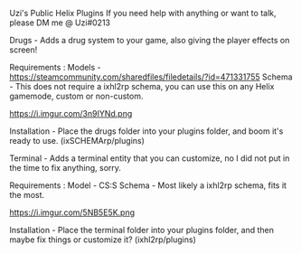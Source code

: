 Uzi's Public Helix Plugins
If you need help with anything or want to talk, please DM me @ Uzi#0213

Drugs -
Adds a drug system to your game, also giving the player effects on screen!

Requirements :
Models - https://steamcommunity.com/sharedfiles/filedetails/?id=471331755
Schema - This does not require a ixhl2rp schema, you can use this on any Helix gamemode, custom or non-custom.

https://i.imgur.com/3n9IYNd.png

Installation -
Place the drugs folder into your plugins folder, and boom it's ready to use. (ixSCHEMArp/plugins)

Terminal -
Adds a terminal entity that you can customize, no I did not put in the time to fix anything, sorry.

Requirements :
Model - CS:S
Schema - Most likely a ixhl2rp schema, fits it the most.

https://i.imgur.com/5NB5E5K.png

Installation -
Place the terminal folder into your plugins folder, and then maybe fix things or customize it? (ixhl2rp/plugins)
